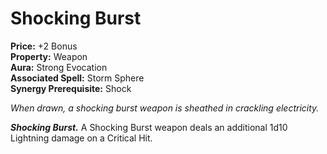 # Shocking Burst

**Price:** +2 Bonus  
**Property:** Weapon  
**Aura:** Strong Evocation  
**Associated Spell:** Storm Sphere  
**Synergy Prerequisite:** Shock

*When drawn, a shocking burst weapon is sheathed in crackling electricity.*

***Shocking Burst.*** A Shocking Burst weapon deals an additional 1d10 Lightning damage on a Critical Hit.